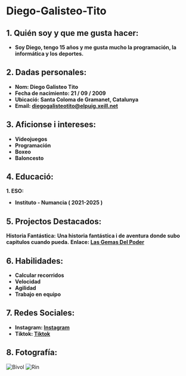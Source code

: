 # Diego-Galisteo-Tito

## 1. Quién soy y que me gusta hacer:

* **Soy Diego, tengo 15 años y me gusta mucho la programación, la informática y los deportes.**

## 2. Dadas personales:

* **Nom: Diego Galisteo Tito**
* **Fecha de nacimiento: 21 / 09 / 2009**
* **Ubicació: Santa Coloma de Gramanet, Catalunya**
* **Email: diegogalisteotito@elpuig.xeill.net**

## 3. Aficionse i intereses:

- **Videojuegos**
- **Programación**
- **Boxeo**
- **Baloncesto**

## 4. Educació:

**1. ESO:**
* **Instituto - Numancia ( 2021-2025 )**

## 5. Projectos Destacados:

**Historia Fantástica:**
**Una historia fantástica i de aventura donde subo capitulos cuando pueda.**
**Enlace: [Las Gemas Del Poder](https://www.wattpad.com/story/393637517-las-gemas-del-poder)** 

## 6. Habilidades:

* **Calcular recorridos**
* **Velocidad**
* **Agilidad**
* **Trabajo en equipo**

## 7. Redes Sociales:

* **Instagram: [Instagram](https://www.instagram.com/l_digi_l/)**
* **Tiktok: [Tiktok](https://www.tiktok.com/@digi_795)**

## 8. Fotografía:

![Bivol](https://a.espncdn.com/photo/2018/1124/r468392_800x450_16-9.jpg)
![Rin](https://images4.alphacoders.com/129/thumb-1920-1290494.jpg)



